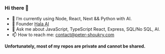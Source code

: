### Hi there 👋

- 🔭 I’m currently using Node, React, Next && Python with AI.
- 🤖 Founder [Hala AI](https://yahala.dev)
- 💬 Ask me about JavaScript, TypeScript React, Express, SQL/No SQL, AI.
- 📫 How to reach me: contact@peter-shoukry.com

**Unfortunately, most of my repos are private and cannot be shared.**

